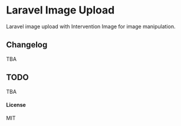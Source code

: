# Laravel Image Upload
Laravel image upload with Intervention Image for image manipulation.

## Changelog
TBA

## TODO
TBA

#### License
MIT
